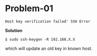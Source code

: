 
Problem-01
===========
```
Host key verification failed' SSH Error
```


**Solution**

```
$ sudo ssh-keygen -R 192.168.X.X
```
which will update an old key in known host.
